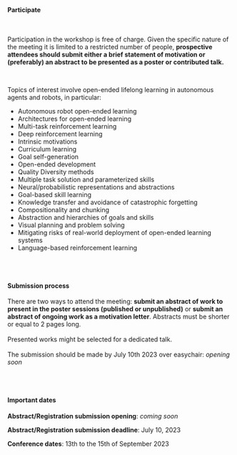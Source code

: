 ---
---

<br>

#### Participate


<br>

Participation in the workshop is free of charge. Given the specific nature of the meeting it is limited to a restricted number of people, <b>prospective attendees should submit either a brief statement of motivation or (preferably) an abstract to be presented as a poster or contributed talk.</b>

<br>

Topics of interest involve open-ended lifelong learning in autonomous agents and robots, in particular:
* Autonomous robot open-ended learning
* Architectures for open-ended learning
* Multi-task reinforcement learning
* Deep reinforcement learning
* Intrinsic motivations
* Curriculum learning
* Goal self-generation
* Open-ended development
* Quality Diversity methods
* Multiple task solution and parameterized skills
* Neural/probabilistic representations and abstractions
* Goal-based skill learning
* Knowledge transfer and avoidance of catastrophic forgetting
* Compositionality and chunking
* Abstraction and hierarchies of goals and skills
* Visual planning and problem solving
* Mitigating risks of real-world deployment of open-ended learning systems
* Language-based reinforcement learning 

<br>
<br>

#### Submission process

There are two ways to attend the meeting: **submit an abstract of work to present in the poster sessions (published or unpublished)** or **submit an abstract of ongoing work as a motivation letter**. Abstracts must be shorter or equal to 2 pages long.
<br>
<br>
Presented works might be selected for a dedicated talk.
<br>
<br>
The submission should be made by July 10th 2023 over easychair: *opening soon*





<br>
<br>


#### Important dates

**Abstract/Registration submission opening**: <i>coming soon</i>

**Abstract/Registration submission deadline**: July 10, 2023

**Conference dates**: 13th to the 15th of September 2023

<br>
<br>



